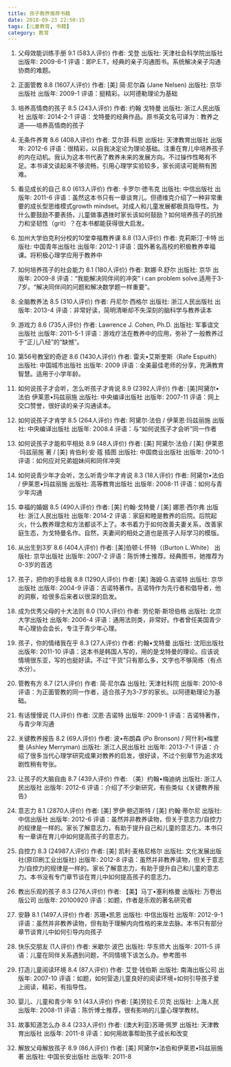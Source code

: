 ```yaml
---
title: 孩子教养推荐书籍
date: 2018-09-23 22:50:15
tags: [儿童教育, 书籍]
category: 教育
---
```


1. 父母效能训练手册
 9.1 (583人评价)
作者: 戈登
出版社: 天津社会科学院出版社
出版年: 2009-6-1
评语：即P.E.T，经典的亲子沟通图书。系统解决亲子沟通协商的难题。

2. 正面管教
 8.8 (1607人评价)
作者: [美] 简·尼尔森 (Jane Nelsen)
出版社: 京华出版社
出版年: 2009-1
评语：挺精彩。以阿德勒理论为基础

<!-- more -->

3. 培养高情商的孩子
 8.5 (243人评价)
作者: 约翰 戈特曼
出版社: 浙江人民出版社
出版年: 2014-2-1
评语：戈特曼的经典作品。原书英文名可译为：教养之道——培养高情商的孩子

4. 无条件养育
 8.6 (408人评价)
作者: 艾尔菲·科恩
出版社: 天津教育出版社
出版年: 2012-6
评语：很精彩，以自我决定论为理论基础。注重在育儿中培养孩子的内在动机。我认为这本书代表了教养未来的发展方向。不过操作性略有不足。本书译文读起来不够流畅，引用心理学实验较多，家长阅读可能稍有困难。

5. 看见成长的自己
 8.0 (613人评价)
作者: 卡罗尔·徳韦克
出版社: 中信出版社
出版年: 2011-6
评语：虽然这本书只有一章谈育儿。但德维克介绍了一种非常重要的成长型思维模式growth mindset。对成人和儿童发展都极具指导性。为什么要鼓励不要表扬，儿童做事遇挫时家长该如何鼓励？如何培养孩子的抗挫力和坚韧性（grit）？在本书都能获得很大启发。

6. 加州大学伯克利分校的10堂幸福教养课
 8.8 (13人评价)
作者: 克莉斯汀·卡特
出版社: 中国青年出版社
出版年: 2012-1
评语：国外著名高校的积极教养幸福课。将积极心理学应用于教养中

7. 如何培养孩子的社会能力
 8.1 (180人评价)
作者: 默娜·R.舒尔
出版社: 京华
出版年: 2009-8
评语：“我能解决同伴间的冲突” i can problem solve.适用于3-7岁。“解决同伴间的问题和解决数学题一样重要”。

8. 全脑教养法
 8.5 (310人评价)
作者: 丹尼尔·西格尔
出版社: 浙江人民出版社
出版年: 2013-4
评语：非常好读，简明清晰却不失深刻的脑科学与教养读本

9. 游戏力
 8.6 (735人评价)
作者: Lawrence J. Cohen, Ph.D.
出版社: 军事谊文出版社
出版年: 2011-5-1
评语：游戏疗法在教养中的应用，弥补了一般教养过于“正儿八经”的“缺憾”。

10. 第56号教室的奇迹
 8.6 (1430人评价)
作者: 雷夫•艾斯奎斯（Rafe Espuith）
出版社: 中国城市出版社
出版年: 2009
评语：全美最佳老师的分享，充满教育智慧。适用于小学年龄。

11. 如何说孩子才会听，怎么听孩子才肯说
 8.9 (2392人评价)
作者: [美]阿黛尔•法伯 伊莱恩•玛兹丽施
出版社: 中央编译出版社
出版年: 2007-11
评语：网上交口赞誉，很好读的亲子沟通读本。

12. 如何说孩子才肯学
 8.5 (264人评价)
作者: 阿黛尔·法伯 / 伊莱恩·玛兹丽施
出版社: 中央编译出版社
出版年: 2008.4
评语：与“如何说孩子才会听”同一作者

13. 如何说孩子才能和平相处
 8.9 (48人评价)
作者: [美] 阿黛尔·法伯 / [美] 伊莱恩·玛兹丽施 著 / [美] 肯伯利·安·蔻 插图
出版社: 中国商业出版社
出版年: 2010-1
评语：如何应对兄弟姐妹间和同伴冲突

14. 如何说青少年才会听，怎么听青少年才肯说
 8.3 (18人评价)
作者: 阿黛尔•法伯 / 伊莱恩•玛兹丽施
出版社: 高等教育出版社
出版年: 2008-11
评语：如何与青少年沟通

15. 幸福的婚姻
 8.5 (490人评价)
作者: [美] 约翰·戈特曼 / [美] 娜恩·西尔弗
出版社: 浙江人民出版社
出版年: 2014-2
评语：家庭和睦是教养的后院。后院起火，什么教养理念和方法都谈不上了。本书着力于如何改善夫妻关系，改善家庭生态，为戈特曼名作。自然，夫妻间的相处之道也是孩子人际学习的模版。

16. 从出生到3岁
 8.6 (404人评价)
作者: [美]伯顿·L·怀特（(Burton L.White）
出版社: 京华出版社
出版年: 2007-2
评语：陈忻博士推荐。经典图书，她推荐为0-3岁的首选

17. 孩子，把你的手给我
 8.8 (1290人评价)
作者: [美] 海姆·G.吉诺特
出版社: 京华出版社
出版年: 2004-9
评语：吉诺特著作。吉诺特作为先行者和倡导者，他的洞察，给很多后来者以很深的启发。

18. 成为优秀父母的十大法则
 8.0 (10人评价)
作者: 劳伦斯·斯坦伯格
出版社: 北京大学出版社
出版年: 2006-4
评语：通用法则类，非常好。作者曾任美国青少年心理协会会长，专注于青少年心理。

19. 孩子，你的情绪我在乎
 8.3 (27人评价)
作者: 约翰•戈特曼
出版社: 沈阳出版社
出版年: 2011-10
评语：这本书是韩国人写的，用的是戈特曼的理论。应该说情境很东亚，写的也挺好读。不过“干货”只有那么多，文字也不够简练（有点水分）。

20. 管教有方
 8.7 (21人评价)
作者: 简·尼尔森
出版社: 天津社科院
出版年: 2010-8
评语：为正面管教的同一作者，适合孩子为3-7岁的家长。以阿德勒理论为基础。


21. 有话慢慢说
 (1人评价)
作者: 汉恩·吉诺特
出版年: 2009-1
评语：吉诺特著作，与青少年沟通

22. 关键教养报告
 8.2 (69人评价)
作者: 波•布朗森 (Po Bronson) / 阿什利•梅里曼 (Ashley Merryman)
出版社: 浙江人民出版社
出版年: 2013-7-1
评语：介绍了很多当代心理学研究成果对教养的启发，很好读，不过个别章节为追求戏剧性稍有夸张。

23. 让孩子的大脑自由
 8.7 (439人评价)
作者: （美）约翰•梅迪纳
出版社: 浙江人民出版社
出版年: 2012-6
评语：介绍了不少新研究，有些类似《关键教养报告》

24. 意志力
 8.1 (2870人评价)
作者: [美] 罗伊·鲍迈斯特 / [美] 约翰·蒂尔尼
出版社: 中信出版社
出版年: 2012-6
评语：虽然并非教养读物，但关于意志力/自控力的规律是一样的。家长了解意志力，有助于提升自己和儿童的意志力。本书只有一章讲在育儿中如何提高孩子的意志力。

25. 自控力
 8.3 (24987人评价)
作者: [美] 凯利·麦格尼格尔
出版社: 文化发展出版社(原印刷工业出版社)
出版年: 2012-8
评语：虽然并非教养读物，但关于意志力/自控力的规律是一样的。家长了解意志力，有助于提升自己和儿童的意志力。本书没有专门章节谈在育儿中如何提高孩子的意志力。

26. 教出乐观的孩子
 8.3 (276人评价)
作者: 【美】马丁•塞利格曼
出版社: 万卷出版公司
出版年: 20100920
评语：如题，作者是乐观的著名研究者

27. 安静
 8.1 (1497人评价)
作者: 苏珊•凯恩
出版社: 中信出版社
出版年: 2012-9-1
评语：虽然并非教养读物，但有助于理解内向性格的来龙去脉。本书只有部分章节谈育儿中如何引导内向孩子

28. 快乐交朋友
 (1人评价)
作者: 米歇尔·波巴
出版社: 华东师大
出版年: 2011-5
评语：儿童在同伴关系遇到问题，不同情境下该怎么办。参考图书

29. 打造儿童阅读环境
 8.4 (87人评价)
作者: 艾登·钱伯斯
出版社: 南海出版公司
出版年: 2007-10
评语：如题，如何营造儿童良好的阅读环境+如何引导孩子爱上阅读，精彩，有指导性。

30. 婴儿、儿童和青少年
 9.1 (43人评价)
作者: [美]劳拉·E.贝克
出版社: 上海人民
出版年: 2008-11
评语：陈忻博士推荐，很有影响的儿童心理学教材。

31. 故事知道怎么办
 8.4 (233人评价)
作者: (澳大利亚)苏珊·佩罗
出版社: 天津教育出版社
出版年: 2011-8
评语：如何用故事帮助孩子成长和改变

32. 解放父母解放孩子
 8.9 (86人评价)
作者: [美] 阿黛尔•法伯和伊莱恩•玛兹丽施 著
出版社: 中国长安出版社
出版年: 2011-8
